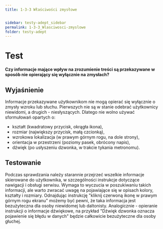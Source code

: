 ```yaml
---
title: 1-3-3 Właściwości zmysłowe


sidebar: testy-adept_sidebar
permalink: 1-3-3_Wlasciwosci-zmyslowe
folder: testy-adept
---
```


# Test
**Czy informacje mające wpływ na zrozumienie treści są przekazywane w sposób nie opierający się wyłącznie na zmysłach?**

## Wyjaśnienie
Informacje przekazywane użytkownikom nie mogą opierać się wyłącznie o zmysły wzroku lub słuchu. Pierwszych nie są w stanie odebrać użytkownicy niewidomi, a drugich - niesłyszących. Dlatego nie wolno używać sformułowań opartych o:
-	kształt (kwadratowy przycisk, okrągła ikona),
-	rozmiar (największy przycisk, małą czcionką),
-	wzrokowa lokalizacja (w prawym górnym rogu, na dole strony),
-	orientacja w przestrzeni (poziomy pasek, obrócony napis),
-	dźwięk (po usłyszeniu dzwonka, w trakcie tykania metronomu).

## Testowanie
Podczas sprawdzania należy starannie przejrzeć wszelkie informacje skierowane do użytkownika, w szczególności instrukcje dotyczące nawigacji i obsługi serwisu. Wymaga to wyczucia w poszukiwaniu takich informacji, ale warto zwracać uwagę na pojawiające się w opisach kolory, kształty i rozmiary. Odnajdując instrukcję "kliknij czerwoną ikonę w prawym górnym rogu ekranu" możemy być pewni, że taka informacja jest bezużyteczna dla osoby niewidomej lub daltonisty. Analogicznie - opieranie instrukcji o informacje dźwiękowe, na przykład "Dźwięk dzwonka oznacza pojawienie się błędu w danych" będzie całkowicie bezużyteczne dla osoby głuchej.

